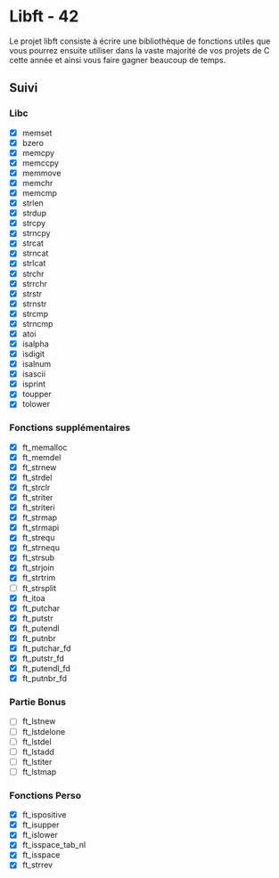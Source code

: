 # Libft - 42

Le projet libft consiste à écrire une bibliothèque de fonctions utiles que vous 
pourrez ensuite utiliser dans la vaste majorité de vos projets de C cette année
et ainsi vous faire gagner beaucoup de temps.

## Suivi

### Libc

* [x] memset
* [x] bzero
* [x] memcpy
* [x] memccpy
* [x] memmove
* [x] memchr
* [x] memcmp
* [x] strlen
* [x] strdup
* [x] strcpy
* [x] strncpy
* [x] strcat
* [x] strncat
* [x] strlcat
* [x] strchr
* [x] strrchr
* [x] strstr
* [x] strnstr
* [x] strcmp
* [x] strncmp
* [x] atoi
* [x] isalpha
* [x] isdigit
* [x] isalnum
* [x] isascii
* [x] isprint
* [x] toupper
* [x] tolower

### Fonctions supplémentaires

* [x] ft_memalloc
* [x] ft_memdel
* [x] ft_strnew
* [x] ft_strdel
* [x] ft_strclr
* [x] ft_striter
* [x] ft_striteri
* [x] ft_strmap
* [x] ft_strmapi
* [x] ft_strequ
* [x] ft_strnequ
* [x] ft_strsub
* [x] ft_strjoin
* [x] ft_strtrim
* [ ] ft_strsplit
* [x] ft_itoa
* [x] ft_putchar
* [x] ft_putstr
* [x] ft_putendl
* [x] ft_putnbr
* [x] ft_putchar_fd
* [x] ft_putstr_fd
* [x] ft_putendl_fd
* [x] ft_putnbr_fd

### Partie Bonus

* [ ] ft_lstnew
* [ ] ft_lstdelone
* [ ] ft_lstdel
* [ ] ft_lstadd
* [ ] ft_lstiter
* [ ] ft_lstmap

### Fonctions Perso

* [x] ft_ispositive
* [x] ft_isupper
* [x] ft_islower
* [x] ft_isspace_tab_nl
* [x] ft_isspace
* [x] ft_strrev

